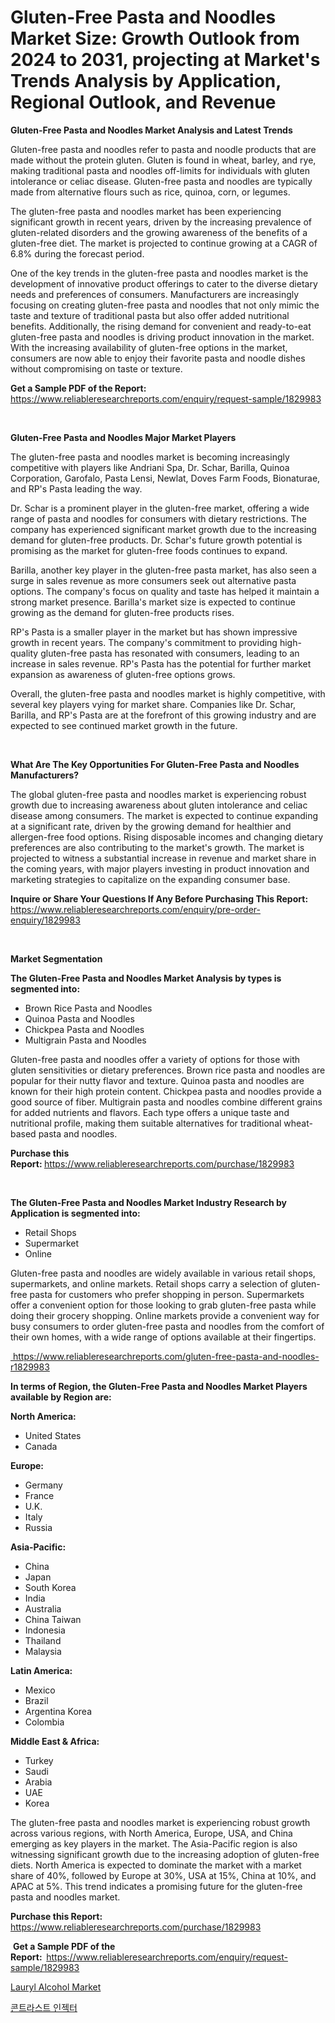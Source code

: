 <p><h1>Gluten-Free Pasta and Noodles Market Size: Growth Outlook from 2024 to 2031, projecting at Market's Trends Analysis by Application, Regional Outlook, and Revenue</h1></p><p><strong>Gluten-Free Pasta and Noodles Market Analysis and Latest Trends</strong></p>
<p><p>Gluten-free pasta and noodles refer to pasta and noodle products that are made without the protein gluten. Gluten is found in wheat, barley, and rye, making traditional pasta and noodles off-limits for individuals with gluten intolerance or celiac disease. Gluten-free pasta and noodles are typically made from alternative flours such as rice, quinoa, corn, or legumes.</p><p>The gluten-free pasta and noodles market has been experiencing significant growth in recent years, driven by the increasing prevalence of gluten-related disorders and the growing awareness of the benefits of a gluten-free diet. The market is projected to continue growing at a CAGR of 6.8% during the forecast period.</p><p>One of the key trends in the gluten-free pasta and noodles market is the development of innovative product offerings to cater to the diverse dietary needs and preferences of consumers. Manufacturers are increasingly focusing on creating gluten-free pasta and noodles that not only mimic the taste and texture of traditional pasta but also offer added nutritional benefits. Additionally, the rising demand for convenient and ready-to-eat gluten-free pasta and noodles is driving product innovation in the market. With the increasing availability of gluten-free options in the market, consumers are now able to enjoy their favorite pasta and noodle dishes without compromising on taste or texture.</p></p>
<p><strong>Get a Sample PDF of the Report:&nbsp;</strong> <a href="https://www.reliableresearchreports.com/enquiry/request-sample/1829983">https://www.reliableresearchreports.com/enquiry/request-sample/1829983</a></p>
<p>&nbsp;</p>
<p><strong>Gluten-Free Pasta and Noodles Major Market Players</strong></p>
<p><p>The gluten-free pasta and noodles market is becoming increasingly competitive with players like Andriani Spa, Dr. Schar, Barilla, Quinoa Corporation, Garofalo, Pasta Lensi, Newlat, Doves Farm Foods, Bionaturae, and RP's Pasta leading the way.</p><p>Dr. Schar is a prominent player in the gluten-free market, offering a wide range of pasta and noodles for consumers with dietary restrictions. The company has experienced significant market growth due to the increasing demand for gluten-free products. Dr. Schar's future growth potential is promising as the market for gluten-free foods continues to expand.</p><p>Barilla, another key player in the gluten-free pasta market, has also seen a surge in sales revenue as more consumers seek out alternative pasta options. The company's focus on quality and taste has helped it maintain a strong market presence. Barilla's market size is expected to continue growing as the demand for gluten-free products rises.</p><p>RP's Pasta is a smaller player in the market but has shown impressive growth in recent years. The company's commitment to providing high-quality gluten-free pasta has resonated with consumers, leading to an increase in sales revenue. RP's Pasta has the potential for further market expansion as awareness of gluten-free options grows.</p><p>Overall, the gluten-free pasta and noodles market is highly competitive, with several key players vying for market share. Companies like Dr. Schar, Barilla, and RP's Pasta are at the forefront of this growing industry and are expected to see continued market growth in the future.</p></p>
<p>&nbsp;</p>
<p><strong>What Are The Key Opportunities For Gluten-Free Pasta and Noodles Manufacturers?</strong></p>
<p><p>The global gluten-free pasta and noodles market is experiencing robust growth due to increasing awareness about gluten intolerance and celiac disease among consumers. The market is expected to continue expanding at a significant rate, driven by the growing demand for healthier and allergen-free food options. Rising disposable incomes and changing dietary preferences are also contributing to the market's growth. The market is projected to witness a substantial increase in revenue and market share in the coming years, with major players investing in product innovation and marketing strategies to capitalize on the expanding consumer base.</p></p>
<p><strong>Inquire or Share Your Questions If Any Before Purchasing This Report:</strong> <a href="https://www.reliableresearchreports.com/enquiry/pre-order-enquiry/1829983">https://www.reliableresearchreports.com/enquiry/pre-order-enquiry/1829983</a></p>
<p>&nbsp;</p>
<p><strong>Market Segmentation</strong></p>
<p><strong>The Gluten-Free Pasta and Noodles Market Analysis by types is segmented into:</strong></p>
<p><ul><li>Brown Rice Pasta and Noodles</li><li>Quinoa Pasta and Noodles</li><li>Chickpea Pasta and Noodles</li><li>Multigrain Pasta and Noodles</li></ul></p>
<p><p>Gluten-free pasta and noodles offer a variety of options for those with gluten sensitivities or dietary preferences. Brown rice pasta and noodles are popular for their nutty flavor and texture. Quinoa pasta and noodles are known for their high protein content. Chickpea pasta and noodles provide a good source of fiber. Multigrain pasta and noodles combine different grains for added nutrients and flavors. Each type offers a unique taste and nutritional profile, making them suitable alternatives for traditional wheat-based pasta and noodles.</p></p>
<p><strong>Purchase this Report:&nbsp;</strong><a href="https://www.reliableresearchreports.com/purchase/1829983">https://www.reliableresearchreports.com/purchase/1829983</a></p>
<p>&nbsp;</p>
<p><strong>The Gluten-Free Pasta and Noodles Market Industry Research by Application is segmented into:</strong></p>
<p><ul><li>Retail Shops</li><li>Supermarket</li><li>Online</li></ul></p>
<p><p>Gluten-free pasta and noodles are widely available in various retail shops, supermarkets, and online markets. Retail shops carry a selection of gluten-free pasta for customers who prefer shopping in person. Supermarkets offer a convenient option for those looking to grab gluten-free pasta while doing their grocery shopping. Online markets provide a convenient way for busy consumers to order gluten-free pasta and noodles from the comfort of their own homes, with a wide range of options available at their fingertips.</p></p>
<p><a href="https://www.reliableresearchreports.com/gluten-free-pasta-and-noodles-r1829983">&nbsp;https://www.reliableresearchreports.com/gluten-free-pasta-and-noodles-r1829983</a></p>
<p><strong>In terms of Region, the Gluten-Free Pasta and Noodles Market Players available by Region are:</strong></p>
<p>
    <p> <strong> North America: </strong>
        <ul>
            <li>United States</li>
            <li>Canada</li>
        </ul>
        </p> 
    <p> <strong> Europe: </strong>
        <ul>
            <li>Germany</li>
            <li>France</li>
            <li>U.K.</li>
            <li>Italy</li>
            <li>Russia</li>
        </ul>
        </p> 
    <p> <strong> Asia-Pacific: </strong>
        <ul>
            <li>China</li>
            <li>Japan</li>
            <li>South Korea</li>
            <li>India</li>
            <li>Australia</li>
            <li>China Taiwan</li>
            <li>Indonesia</li>
            <li>Thailand</li>
            <li>Malaysia</li>
        </ul>
        </p> 
    <p> <strong> Latin America: </strong>
        <ul>
            <li>Mexico</li>
            <li>Brazil</li>
            <li>Argentina Korea</li>
            <li>Colombia</li>
        </ul>
        </p> 
    <p> <strong> Middle East & Africa: </strong>
        <ul>
            <li>Turkey</li>
            <li>Saudi</li>
            <li>Arabia</li>
            <li>UAE</li>
            <li>Korea</li>
        </ul>
    </p>
    </p>
<p><p>The gluten-free pasta and noodles market is experiencing robust growth across various regions, with North America, Europe, USA, and China emerging as key players in the market. The Asia-Pacific region is also witnessing significant growth due to the increasing adoption of gluten-free diets. North America is expected to dominate the market with a market share of 40%, followed by Europe at 30%, USA at 15%, China at 10%, and APAC at 5%. This trend indicates a promising future for the gluten-free pasta and noodles market.</p></p>
<p><strong>Purchase this Report: </strong><a href="https://www.reliableresearchreports.com/purchase/1829983">https://www.reliableresearchreports.com/purchase/1829983</a></p>
<p>&nbsp;<strong>Get a Sample PDF of the Report:&nbsp;&nbsp;</strong><a href="https://www.reliableresearchreports.com/enquiry/request-sample/1829983">https://www.reliableresearchreports.com/enquiry/request-sample/1829983</a></p>
<p><strong></strong></p>
<p><p><a href="https://bubble-tree-ea4.notion.site/Lauryl-Alcohol-Market-Offer-Valuable-Insights-into-Market-Size-Market-Share-Market-Trends-and-Pro-ca4c325970a4487f86a89ae15035c996">Lauryl Alcohol Market</a></p><p><a href="https://github.com/vdhdwjyp90142/Market-Research-Report-List-1/blob/main/484496518157.md">콘트라스트 인젝터</a></p></p>